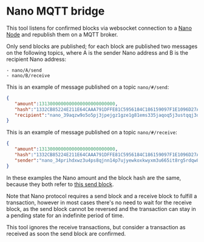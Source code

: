 # Nano MQTT bridge
This tool listens for confirmed blocks via websocket connection to a [Nano Node](https://docs.nano.org/integration-guides/websockets/) and republish them on a MQTT broker.

Only send blocks are published; for each block are published two messages on the following topics, where A is the sender Nano address and B is the recipient Nano address:
```
- nano/A/send
- nano/B/receive
```

This is an example of message published on a topic `nano/#/send`:
```json
{
   "amount":1313000000000000000000000000,
   "hash":"1332CB85224E211E64CAAA791DFFE81C5956184C186159097F1E1096D27AAD92",
   "recipient":"nano_39aqzw9o5o5pj3jpejgz1gze1g81ems335jaqoq5j3ustqqj3q5kws7q3jh5"
}
```

This is an example of message published on a topic `nano/#/receive`:
```json
{
   "amount":1313000000000000000000000000,
   "hash":"1332CB85224E211E64CAAA791DFFE81C5956184C186159097F1E1096D27AAD92",
   "sender":"nano_34prihdxwz3u4ps8qjnn14p7ujyewkoxkwyxm3u665it8rg5rdqw84qrypzk"
}
```

In these examples the Nano amount and the block hash are the same, because they both refer to [this send block](https://nanocrawler.cc/explorer/block/1332CB85224E211E64CAAA791DFFE81C5956184C186159097F1E1096D27AAD92).

Note that Nano protocol requires a send block and a receive block to fulfill a transaction, however in most cases there's no need to wait for the receive block, as the send block cannot be reversed and the transaction can stay in a pending state for an indefinite period of time.

This tool ignores the receive transactions, but consider a transaction as received as soon the send block are confirmed.
